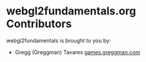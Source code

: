 webgl2fundamentals.org Contributors
==================================

webgl2fundamentals is brought to you by:

*    Gregg (Greggman) Tavares [games.greggman.com](http://games.greggman.com)


